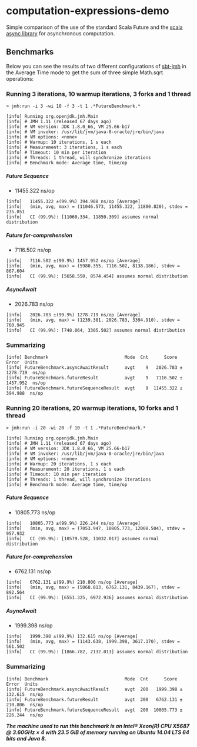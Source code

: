 computation-expressions-demo
============================

Simple comparison of the use of the standard Scala Future and the [scala async library](https://github.com/scala/async) for asynchronous computation.

## Benchmarks

Below you can see the results of two different configurations of [sbt-jmh](https://github.com/ktoso/sbt-jmh) in the Average Time mode to get the sum of three simple Math.sqrt operations:

### Running 3 iterations, 10 warmup iterations, 3 forks and 1 thread

```
> jmh:run -i 3 -wi 10 -f 3 -t 1 .*FutureBenchmark.*

[info] Running org.openjdk.jmh.Main
[info] # JMH 1.11 (released 67 days ago)
[info] # VM version: JDK 1.8.0_66, VM 25.66-b17
[info] # VM invoker: /usr/lib/jvm/java-8-oracle/jre/bin/java
[info] # VM options: <none>
[info] # Warmup: 10 iterations, 1 s each
[info] # Measurement: 3 iterations, 1 s each
[info] # Timeout: 10 min per iteration
[info] # Threads: 1 thread, will synchronize iterations
[info] # Benchmark mode: Average time, time/op
```

##### Future Sequence
* 11455.322 ns/op
```
[info]   11455.322 ±(99.9%) 394.988 ns/op [Average]
[info]   (min, avg, max) = (11046.573, 11455.322, 11800.820), stdev = 235.051
[info]   CI (99.9%): [11060.334, 11850.309] assumes normal distribution
```

##### Future for-comprehension
* 7116.502 ns/op
```
[info]   7116.502 ±(99.9%) 1457.952 ns/op [Average]
[info]   (min, avg, max) = (5980.355, 7116.502, 8138.186), stdev = 867.604
[info]   CI (99.9%): [5658.550, 8574.454] assumes normal distribution
```

##### AsyncAwait
* 2026.783 ns/op
```
[info]   2026.783 ±(99.9%) 1278.719 ns/op [Average]
[info]   (min, avg, max) = (1239.381, 2026.783, 3394.910), stdev = 760.945
[info]   CI (99.9%): [748.064, 3305.502] assumes normal distribution
```

### Summarizing
```
[info] Benchmark                             Mode  Cnt      Score      Error  Units
[info] FutureBenchmark.asyncAwaitResult      avgt    9   2026.783 ± 1278.719  ns/op
[info] FutureBenchmark.futureResult          avgt    9   7116.502 ± 1457.952  ns/op
[info] FutureBenchmark.futureSequenceResult  avgt    9  11455.322 ±  394.988  ns/op
```

### Running 20 iterations, 20 warmup iterations, 10 forks and 1 thread

```
> jmh:run -i 20 -wi 20 -f 10 -t 1 .*FutureBenchmark.*

[info] Running org.openjdk.jmh.Main 
[info] # JMH 1.11 (released 67 days ago)
[info] # VM version: JDK 1.8.0_66, VM 25.66-b17
[info] # VM invoker: /usr/lib/jvm/java-8-oracle/jre/bin/java
[info] # VM options: <none>
[info] # Warmup: 20 iterations, 1 s each
[info] # Measurement: 20 iterations, 1 s each
[info] # Timeout: 10 min per iteration
[info] # Threads: 1 thread, will synchronize iterations
[info] # Benchmark mode: Average time, time/op
```

##### Future Sequence
* 10805.773 ns/op
```
[info]   10805.773 ±(99.9%) 226.244 ns/op [Average]
[info]   (min, avg, max) = (7053.947, 10805.773, 12008.504), stdev = 957.932
[info]   CI (99.9%): [10579.528, 11032.017] assumes normal distribution
```

##### Future for-comprehension
* 6762.131 ns/op
```
[info]   6762.131 ±(99.9%) 210.806 ns/op [Average]
[info]   (min, avg, max) = (5068.813, 6762.131, 8439.167), stdev = 892.564
[info]   CI (99.9%): [6551.325, 6972.936] assumes normal distribution
```

##### AsyncAwait
* 1999.398 ns/op
```
[info]   1999.398 ±(99.9%) 132.615 ns/op [Average]
[info]   (min, avg, max) = (1143.638, 1999.398, 3617.170), stdev = 561.502
[info]   CI (99.9%): [1866.782, 2132.013] assumes normal distribution
```

### Summarizing
```
[info] Benchmark                             Mode  Cnt      Score     Error  Units
[info] FutureBenchmark.asyncAwaitResult      avgt  200   1999.398 ± 132.615  ns/op
[info] FutureBenchmark.futureResult          avgt  200   6762.131 ± 210.806  ns/op
[info] FutureBenchmark.futureSequenceResult  avgt  200  10805.773 ± 226.244  ns/op
```

***The machine used to run this benchmark is an Intel® Xeon(R) CPU X5687 @ 3.60GHz × 4 with 23.5 GiB of memory running on Ubuntu 14.04 LTS 64 bits and Java 8.***
